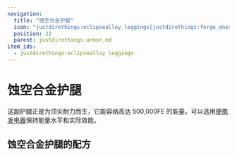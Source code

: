 ```yaml
---
navigation:
  title: "蚀空合金护腿"
  icon: "justdirethings:eclipsealloy_leggings[justdirethings:forge_energy=500000]"
  position: 22
  parent: justdirethings:armor.md
item_ids:
  - justdirethings:eclipsealloy_leggings
---
```


# 蚀空合金护腿

这副护腿正是为顶尖耐力而生，它能容纳高达 500,000FE 的能量。可以选用[便携发电器](./item_pocket_generator.md)保持能量水平和实际效能。

## 蚀空合金护腿的配方



<Recipe id="justdirethings:eclipsealloy_leggings" />

